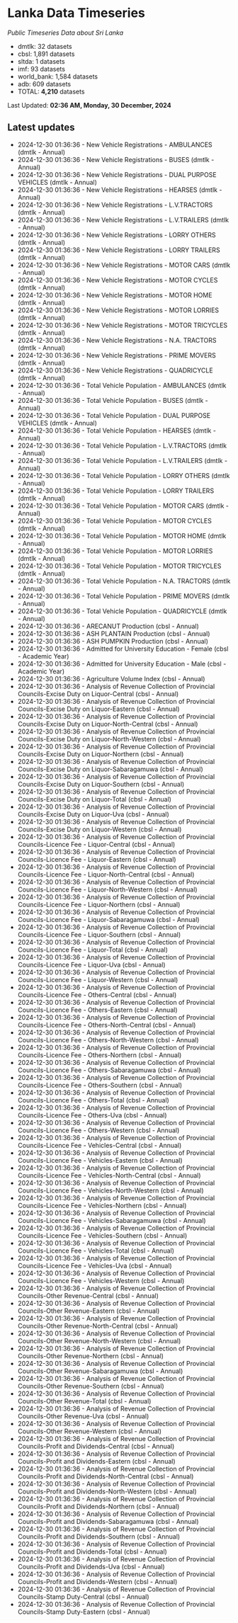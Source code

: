 # Lanka Data Timeseries
*Public Timeseries Data about Sri Lanka*

* dmtlk: 32 datasets
* cbsl: 1,891 datasets
* sltda: 1 datasets
* imf: 93 datasets
* world_bank: 1,584 datasets
* adb: 609 datasets
* TOTAL: **4,210** datasets

Last Updated: **02:36 AM, Monday, 30 December, 2024**

## Latest updates

* 2024-12-30 01:36:36 - New Vehicle Registrations - AMBULANCES (dmtlk - Annual)
* 2024-12-30 01:36:36 - New Vehicle Registrations - BUSES (dmtlk - Annual)
* 2024-12-30 01:36:36 - New Vehicle Registrations - DUAL PURPOSE VEHICLES (dmtlk - Annual)
* 2024-12-30 01:36:36 - New Vehicle Registrations - HEARSES (dmtlk - Annual)
* 2024-12-30 01:36:36 - New Vehicle Registrations - L.V.TRACTORS (dmtlk - Annual)
* 2024-12-30 01:36:36 - New Vehicle Registrations - L.V.TRAILERS (dmtlk - Annual)
* 2024-12-30 01:36:36 - New Vehicle Registrations - LORRY OTHERS (dmtlk - Annual)
* 2024-12-30 01:36:36 - New Vehicle Registrations - LORRY TRAILERS (dmtlk - Annual)
* 2024-12-30 01:36:36 - New Vehicle Registrations - MOTOR CARS (dmtlk - Annual)
* 2024-12-30 01:36:36 - New Vehicle Registrations - MOTOR CYCLES (dmtlk - Annual)
* 2024-12-30 01:36:36 - New Vehicle Registrations - MOTOR HOME (dmtlk - Annual)
* 2024-12-30 01:36:36 - New Vehicle Registrations - MOTOR LORRIES (dmtlk - Annual)
* 2024-12-30 01:36:36 - New Vehicle Registrations - MOTOR TRICYCLES (dmtlk - Annual)
* 2024-12-30 01:36:36 - New Vehicle Registrations - N.A. TRACTORS (dmtlk - Annual)
* 2024-12-30 01:36:36 - New Vehicle Registrations - PRIME MOVERS (dmtlk - Annual)
* 2024-12-30 01:36:36 - New Vehicle Registrations - QUADRICYCLE (dmtlk - Annual)
* 2024-12-30 01:36:36 - Total Vehicle Population - AMBULANCES (dmtlk - Annual)
* 2024-12-30 01:36:36 - Total Vehicle Population - BUSES (dmtlk - Annual)
* 2024-12-30 01:36:36 - Total Vehicle Population - DUAL PURPOSE VEHICLES (dmtlk - Annual)
* 2024-12-30 01:36:36 - Total Vehicle Population - HEARSES (dmtlk - Annual)
* 2024-12-30 01:36:36 - Total Vehicle Population - L.V.TRACTORS (dmtlk - Annual)
* 2024-12-30 01:36:36 - Total Vehicle Population - L.V.TRAILERS (dmtlk - Annual)
* 2024-12-30 01:36:36 - Total Vehicle Population - LORRY OTHERS (dmtlk - Annual)
* 2024-12-30 01:36:36 - Total Vehicle Population - LORRY TRAILERS (dmtlk - Annual)
* 2024-12-30 01:36:36 - Total Vehicle Population - MOTOR CARS (dmtlk - Annual)
* 2024-12-30 01:36:36 - Total Vehicle Population - MOTOR CYCLES (dmtlk - Annual)
* 2024-12-30 01:36:36 - Total Vehicle Population - MOTOR HOME (dmtlk - Annual)
* 2024-12-30 01:36:36 - Total Vehicle Population - MOTOR LORRIES (dmtlk - Annual)
* 2024-12-30 01:36:36 - Total Vehicle Population - MOTOR TRICYCLES (dmtlk - Annual)
* 2024-12-30 01:36:36 - Total Vehicle Population - N.A. TRACTORS (dmtlk - Annual)
* 2024-12-30 01:36:36 - Total Vehicle Population - PRIME MOVERS (dmtlk - Annual)
* 2024-12-30 01:36:36 - Total Vehicle Population - QUADRICYCLE (dmtlk - Annual)
* 2024-12-30 01:36:36 - ARECANUT Production (cbsl - Annual)
* 2024-12-30 01:36:36 - ASH PLANTAIN Production (cbsl - Annual)
* 2024-12-30 01:36:36 - ASH PUMPKIN Production (cbsl - Annual)
* 2024-12-30 01:36:36 - Admitted for University Education - Female (cbsl - Academic Year)
* 2024-12-30 01:36:36 - Admitted for University Education - Male (cbsl - Academic Year)
* 2024-12-30 01:36:36 - Agriculture Volume Index (cbsl - Annual)
* 2024-12-30 01:36:36 - Analysis of Revenue Collection of Provincial Councils-Excise Duty on Liquor-Central (cbsl - Annual)
* 2024-12-30 01:36:36 - Analysis of Revenue Collection of Provincial Councils-Excise Duty on Liquor-Eastern (cbsl - Annual)
* 2024-12-30 01:36:36 - Analysis of Revenue Collection of Provincial Councils-Excise Duty on Liquor-North-Central (cbsl - Annual)
* 2024-12-30 01:36:36 - Analysis of Revenue Collection of Provincial Councils-Excise Duty on Liquor-North-Western (cbsl - Annual)
* 2024-12-30 01:36:36 - Analysis of Revenue Collection of Provincial Councils-Excise Duty on Liquor-Northern (cbsl - Annual)
* 2024-12-30 01:36:36 - Analysis of Revenue Collection of Provincial Councils-Excise Duty on Liquor-Sabaragamuwa (cbsl - Annual)
* 2024-12-30 01:36:36 - Analysis of Revenue Collection of Provincial Councils-Excise Duty on Liquor-Southern (cbsl - Annual)
* 2024-12-30 01:36:36 - Analysis of Revenue Collection of Provincial Councils-Excise Duty on Liquor-Total (cbsl - Annual)
* 2024-12-30 01:36:36 - Analysis of Revenue Collection of Provincial Councils-Excise Duty on Liquor-Uva (cbsl - Annual)
* 2024-12-30 01:36:36 - Analysis of Revenue Collection of Provincial Councils-Excise Duty on Liquor-Western (cbsl - Annual)
* 2024-12-30 01:36:36 - Analysis of Revenue Collection of Provincial Councils-Licence Fee - Liquor-Central (cbsl - Annual)
* 2024-12-30 01:36:36 - Analysis of Revenue Collection of Provincial Councils-Licence Fee - Liquor-Eastern (cbsl - Annual)
* 2024-12-30 01:36:36 - Analysis of Revenue Collection of Provincial Councils-Licence Fee - Liquor-North-Central (cbsl - Annual)
* 2024-12-30 01:36:36 - Analysis of Revenue Collection of Provincial Councils-Licence Fee - Liquor-North-Western (cbsl - Annual)
* 2024-12-30 01:36:36 - Analysis of Revenue Collection of Provincial Councils-Licence Fee - Liquor-Northern (cbsl - Annual)
* 2024-12-30 01:36:36 - Analysis of Revenue Collection of Provincial Councils-Licence Fee - Liquor-Sabaragamuwa (cbsl - Annual)
* 2024-12-30 01:36:36 - Analysis of Revenue Collection of Provincial Councils-Licence Fee - Liquor-Southern (cbsl - Annual)
* 2024-12-30 01:36:36 - Analysis of Revenue Collection of Provincial Councils-Licence Fee - Liquor-Total (cbsl - Annual)
* 2024-12-30 01:36:36 - Analysis of Revenue Collection of Provincial Councils-Licence Fee - Liquor-Uva (cbsl - Annual)
* 2024-12-30 01:36:36 - Analysis of Revenue Collection of Provincial Councils-Licence Fee - Liquor-Western (cbsl - Annual)
* 2024-12-30 01:36:36 - Analysis of Revenue Collection of Provincial Councils-Licence Fee - Others-Central (cbsl - Annual)
* 2024-12-30 01:36:36 - Analysis of Revenue Collection of Provincial Councils-Licence Fee - Others-Eastern (cbsl - Annual)
* 2024-12-30 01:36:36 - Analysis of Revenue Collection of Provincial Councils-Licence Fee - Others-North-Central (cbsl - Annual)
* 2024-12-30 01:36:36 - Analysis of Revenue Collection of Provincial Councils-Licence Fee - Others-North-Western (cbsl - Annual)
* 2024-12-30 01:36:36 - Analysis of Revenue Collection of Provincial Councils-Licence Fee - Others-Northern (cbsl - Annual)
* 2024-12-30 01:36:36 - Analysis of Revenue Collection of Provincial Councils-Licence Fee - Others-Sabaragamuwa (cbsl - Annual)
* 2024-12-30 01:36:36 - Analysis of Revenue Collection of Provincial Councils-Licence Fee - Others-Southern (cbsl - Annual)
* 2024-12-30 01:36:36 - Analysis of Revenue Collection of Provincial Councils-Licence Fee - Others-Total (cbsl - Annual)
* 2024-12-30 01:36:36 - Analysis of Revenue Collection of Provincial Councils-Licence Fee - Others-Uva (cbsl - Annual)
* 2024-12-30 01:36:36 - Analysis of Revenue Collection of Provincial Councils-Licence Fee - Others-Western (cbsl - Annual)
* 2024-12-30 01:36:36 - Analysis of Revenue Collection of Provincial Councils-Licence Fee - Vehicles-Central (cbsl - Annual)
* 2024-12-30 01:36:36 - Analysis of Revenue Collection of Provincial Councils-Licence Fee - Vehicles-Eastern (cbsl - Annual)
* 2024-12-30 01:36:36 - Analysis of Revenue Collection of Provincial Councils-Licence Fee - Vehicles-North-Central (cbsl - Annual)
* 2024-12-30 01:36:36 - Analysis of Revenue Collection of Provincial Councils-Licence Fee - Vehicles-North-Western (cbsl - Annual)
* 2024-12-30 01:36:36 - Analysis of Revenue Collection of Provincial Councils-Licence Fee - Vehicles-Northern (cbsl - Annual)
* 2024-12-30 01:36:36 - Analysis of Revenue Collection of Provincial Councils-Licence Fee - Vehicles-Sabaragamuwa (cbsl - Annual)
* 2024-12-30 01:36:36 - Analysis of Revenue Collection of Provincial Councils-Licence Fee - Vehicles-Southern (cbsl - Annual)
* 2024-12-30 01:36:36 - Analysis of Revenue Collection of Provincial Councils-Licence Fee - Vehicles-Total (cbsl - Annual)
* 2024-12-30 01:36:36 - Analysis of Revenue Collection of Provincial Councils-Licence Fee - Vehicles-Uva (cbsl - Annual)
* 2024-12-30 01:36:36 - Analysis of Revenue Collection of Provincial Councils-Licence Fee - Vehicles-Western (cbsl - Annual)
* 2024-12-30 01:36:36 - Analysis of Revenue Collection of Provincial Councils-Other Revenue-Central (cbsl - Annual)
* 2024-12-30 01:36:36 - Analysis of Revenue Collection of Provincial Councils-Other Revenue-Eastern (cbsl - Annual)
* 2024-12-30 01:36:36 - Analysis of Revenue Collection of Provincial Councils-Other Revenue-North-Central (cbsl - Annual)
* 2024-12-30 01:36:36 - Analysis of Revenue Collection of Provincial Councils-Other Revenue-North-Western (cbsl - Annual)
* 2024-12-30 01:36:36 - Analysis of Revenue Collection of Provincial Councils-Other Revenue-Northern (cbsl - Annual)
* 2024-12-30 01:36:36 - Analysis of Revenue Collection of Provincial Councils-Other Revenue-Sabaragamuwa (cbsl - Annual)
* 2024-12-30 01:36:36 - Analysis of Revenue Collection of Provincial Councils-Other Revenue-Southern (cbsl - Annual)
* 2024-12-30 01:36:36 - Analysis of Revenue Collection of Provincial Councils-Other Revenue-Total (cbsl - Annual)
* 2024-12-30 01:36:36 - Analysis of Revenue Collection of Provincial Councils-Other Revenue-Uva (cbsl - Annual)
* 2024-12-30 01:36:36 - Analysis of Revenue Collection of Provincial Councils-Other Revenue-Western (cbsl - Annual)
* 2024-12-30 01:36:36 - Analysis of Revenue Collection of Provincial Councils-Profit and Dividends-Central (cbsl - Annual)
* 2024-12-30 01:36:36 - Analysis of Revenue Collection of Provincial Councils-Profit and Dividends-Eastern (cbsl - Annual)
* 2024-12-30 01:36:36 - Analysis of Revenue Collection of Provincial Councils-Profit and Dividends-North-Central (cbsl - Annual)
* 2024-12-30 01:36:36 - Analysis of Revenue Collection of Provincial Councils-Profit and Dividends-North-Western (cbsl - Annual)
* 2024-12-30 01:36:36 - Analysis of Revenue Collection of Provincial Councils-Profit and Dividends-Northern (cbsl - Annual)
* 2024-12-30 01:36:36 - Analysis of Revenue Collection of Provincial Councils-Profit and Dividends-Sabaragamuwa (cbsl - Annual)
* 2024-12-30 01:36:36 - Analysis of Revenue Collection of Provincial Councils-Profit and Dividends-Southern (cbsl - Annual)
* 2024-12-30 01:36:36 - Analysis of Revenue Collection of Provincial Councils-Profit and Dividends-Total (cbsl - Annual)
* 2024-12-30 01:36:36 - Analysis of Revenue Collection of Provincial Councils-Profit and Dividends-Uva (cbsl - Annual)
* 2024-12-30 01:36:36 - Analysis of Revenue Collection of Provincial Councils-Profit and Dividends-Western (cbsl - Annual)
* 2024-12-30 01:36:36 - Analysis of Revenue Collection of Provincial Councils-Stamp Duty-Central (cbsl - Annual)
* 2024-12-30 01:36:36 - Analysis of Revenue Collection of Provincial Councils-Stamp Duty-Eastern (cbsl - Annual)